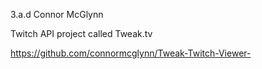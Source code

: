 3.a.d Connor McGlynn

Twitch API project called Tweak.tv

https://github.com/connormcglynn/Tweak-Twitch-Viewer-